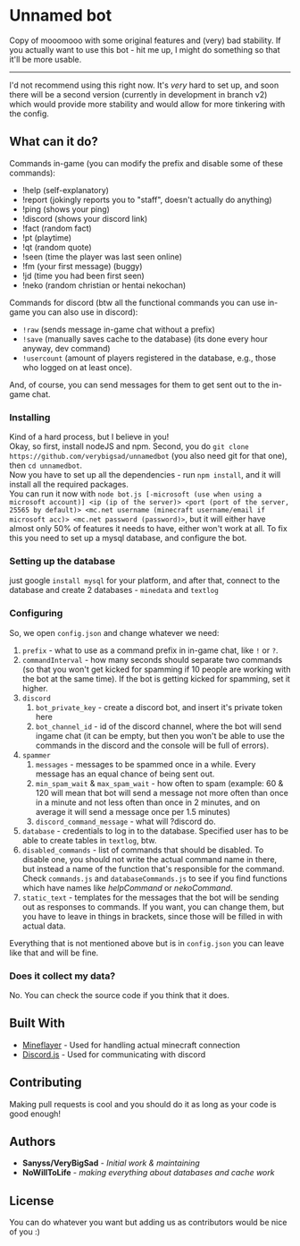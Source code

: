# Unnamed bot
Copy of mooomooo with some original features and (very) bad stability. If you actually want to use this bot - hit me up, I might do something so that it'll be more usable.

***
I'd not recommend using this right now. It's _very_ hard to set up, and soon there will be a second version (currently in development in branch v2) which would provide more stability and would allow for more tinkering with the config.
## What can it do?

Commands in-game (you can modify the prefix and disable some of these commands):
* !help (self-explanatory)
* !report (jokingly reports you to "staff", doesn't actually do anything)
* !ping (shows your ping)
* !discord (shows your discord link)
* !fact (random fact)
* !pt (playtime)
* !qt (random quote) 
* !seen (time the player was last seen online)
* !fm (your first message) (buggy)
* !jd (time you had been first seen)
* !neko (random christian or hentai nekochan)

Commands for discord (btw all the functional commands you can use in-game you can also use in discord):
* `!raw` (sends message in-game chat without a prefix)
*  `!save` (manually saves cache to the database) (its done every hour anyway, dev command)
* `!usercount` (amount of players
registered in the database, e.g., those who logged on at least once).

And, of course, you can send messages for them to get sent out to the in-game chat.

### Installing
Kind of a hard process, but I believe in you!\
Okay, so first, install nodeJS and npm. Second, you do `git clone https://github.com/verybigsad/unnamedbot` (you also need git for that one), then `cd unnamedbot`.\
Now you have to set up all the dependencies - run `npm install`, and it will install all the required packages. \
You can run it now with `node bot.js [-microsoft (use when using a microsoft account)] <ip (ip of the server)> <port (port of the server, 25565 by default)> <mc.net username (minecraft username/email if microsoft acc)> <mc.net password (password)>`, but it will either have almost only 50% of features it needs to have, either won't work at all. To fix this you need to set up a mysql database, and configure the bot.


### Setting up the database
just google `install mysql` for your platform, and after that, connect to the database and create 2 databases - `minedata` and `textlog`


### Configuring
So, we open `config.json` and change whatever we need:
1. `prefix` - what to use as a command prefix in in-game chat, like `!` or `?`. 
2. `commandInterval` - how many seconds should separate two commands (so that you won't get kicked for spamming if 10 people are working with the bot at the same time). If the bot is getting kicked for spamming, set it higher.
3. `discord`
    1. `bot_private_key` - create a discord bot, and insert it's private token here
    2. `bot_channel_id` - id of the discord channel, where the bot will send ingame chat (it can be empty, but then you won't be able to use the commands in the discord and the console will be full of errors).
4. `spammer`
    1. `messages` - messages to be spammed once in a while. Every message has an equal chance of being sent out.
    2. `min_spam_wait` & `max_spam_wait` - how often to spam (example: 60 & 120 will mean that bot will send a message not more often than once in a minute and not less often than once in 2 minutes, and on average it will send a message once per 1.5 minutes)
    3. `discord_command_message` - what will ?discord do.
5. `database` - credentials to log in to the database. Specified user has to be able to create tables in `textlog`, btw.
6. `disabled_commands` - list of commands that should be disabled. To disable one, you should not write the actual command name in there, but instead a name of the function that's responsible for the command. Check `commands.js` and `databaseCommands.js` to see if you find functions which have names like *helpCommand* or *nekoCommand*.
7. `static_text` - templates for the messages that the bot will be sending out as responses to commands. If you want, you can change them, but you have to leave in things in brackets, since those will be filled in with actual data.

Everything that is not mentioned above but is in `config.json` you can leave like that and will be fine.

### Does it collect my data?

No. You can check the source code if you think that it does.

## Built With

* [Mineflayer](https://github.com/PrismarineJS/mineflayer/) - Used for handling actual minecraft connection
* [Discord.js](https://discord.js.org/) - Used for communicating with discord

## Contributing

Making pull requests is cool and you should do it as long as your code is good enough!

## Authors

* **Sanyss/VeryBigSad** - *Initial work & maintaining*
* **NoWillToLife** - *making everything about databases and cache work*

## License

You can do whatever you want but adding us as contributors would be nice of you :)
